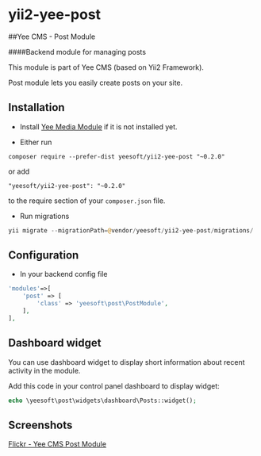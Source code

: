 # yii2-yee-post

##Yee CMS - Post Module

####Backend module for managing posts 

This module is part of Yee CMS (based on Yii2 Framework).

Post module lets you easily create posts on your site. 

Installation
------------

- Install [Yee Media Module](https://github.com/yeesoft/yii2-yee-media) if it is not installed yet.

- Either run

```
composer require --prefer-dist yeesoft/yii2-yee-post "~0.2.0"
```

or add

```
"yeesoft/yii2-yee-post": "~0.2.0"
```

to the require section of your `composer.json` file.

- Run migrations

```php
yii migrate --migrationPath=@vendor/yeesoft/yii2-yee-post/migrations/
```

Configuration
------
- In your backend config file

```php
'modules'=>[
	'post' => [
		'class' => 'yeesoft\post\PostModule',
	],
],
```

Dashboard widget
-------  

You can use dashboard widget to display short information about recent activity in the module.

Add this code in your control panel dashboard to display widget:
```php
echo \yeesoft\post\widgets\dashboard\Posts::widget();
```

Screenshots
-------  

[Flickr - Yee CMS Post Module](https://www.flickr.com/photos/134050409@N07/sets/72157656324703598)
